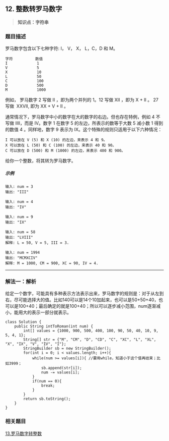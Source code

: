 ## 12. 整数转罗马数字
> **知识点：字符串**
### 题目描述

罗马数字包含以下七种字符: I， V， X， L，C，D 和 M。
```
字符          数值
I             1
V             5
X             10
L             50
C             100
D             500
M             1000
```
例如， 罗马数字 2 写做 II ，即为两个并列的 1。12 写做 XII ，即为 X + II 。 27 写做  XXVII, 即为 XX + V + II 。

通常情况下，罗马数字中小的数字在大的数字的右边。但也存在特例，例如 4 不写做 IIII，而是 IV。数字 1 在数字 5 的左边，所表示的数等于大数 5 减小数 1 得到的数值 4 。同样地，数字 9 表示为 IX。这个特殊的规则只适用于以下六种情况：
```
I 可以放在 V (5) 和 X (10) 的左边，来表示 4 和 9。
X 可以放在 L (50) 和 C (100) 的左边，来表示 40 和 90。 
C 可以放在 D (500) 和 M (1000) 的左边，来表示 400 和 900。
```
给你一个整数，将其转为罗马数字。
##### 示例

```
输入: num = 3
输出: "III"

输入: num = 4
输出: "IV"

输入: num = 9
输出: "IX"

输入: num = 58
输出: "LVIII"
解释: L = 50, V = 5, III = 3.

输入: num = 1994
输出: "MCMXCIV"
解释: M = 1000, CM = 900, XC = 90, IV = 4.
```
---
### 解法一：解析
给定一个数字，可能具有多种表示方法表示出来，罗马数字的规则是：对于从左到右，尽可能选择大的值。比如140可以是14个10加起来，也可以是50+50+40，也可以是100+40；最后确定的就是100+40；所以可以逐步减小范围，num逐渐减小，能用大的表示一部分就表示。
```
class Solution {
    public String intToRoman(int num) {
        int[] values = {1000, 900, 500, 400, 100, 90, 50, 40, 10, 9, 5, 4, 1};
        String[] str = {"M", "CM", "D", "CD", "C", "XC", "L", "XL", "X", "IX", "V", "IV", "I"};
        StringBuilder sb = new StringBuilder();
        for(int i = 0; i < values.length; i++){
            while(num >= values[i]){ //要用while，知道小于这个值再结束；比如3999；
                sb.append(str[i]);
                num -= values[i];
            }
            if(num == 0){
                break;
            }
        }
        return sb.toString();
    }
}
```
### 相关题目
[13.罗马数字转整数](https://www.cnblogs.com/Curryxin/p/15046706.html)

